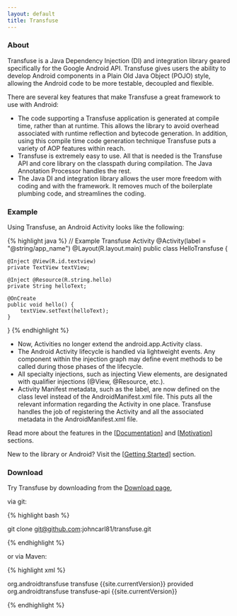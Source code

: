 ```yaml
---
layout: default
title: Transfuse
---
```



### About

Transfuse is a Java Dependency Injection (DI) and integration library geared specifically for the Google Android API.  Transfuse gives users the ability to develop Android components in a Plain Old Java Object (POJO) style, allowing the Android code to be more testable, decoupled and flexible.

There are several key features that make Transfuse a great framework to use with Android:


<ul class="square">
<li>The code supporting a Transfuse application is generated at compile time, rather than at runtime.  This allows the library to avoid overhead associated with runtime reflection and bytecode generation.  In addition, using this compile time code generation technique Transfuse puts a variety of AOP features within reach. </li>
<li>Transfuse is extremely easy to use.  All that is needed is the Transfuse API and core library on the classpath during compilation.  The Java Annotation Processor handles the rest. </li>
<li> The Java DI and integration library allows the user more freedom with coding and with the framework. It removes much of the boilerplate plumbing code, and streamlines the coding.
</li> </ul>

### Example

Using Transfuse, an Android Activity looks like the following:


{% highlight java %}
// Example Transfuse Activity
@Activity(label = "@string/app_name")
@Layout(R.layout.main)
public class HelloTransfuse {

    @Inject @View(R.id.textview)
    private TextView textView;

    @Inject @Resource(R.string.hello)
    private String helloText;

    @OnCreate
    public void hello() {
        textView.setText(helloText);
    }
}
{% endhighlight %}


<ul class="square">

<li>Now, Activities no longer extend the android.app.Activity class.</li>
<li>The Android Activity lifecycle is handled via lightweight events.  Any component within the injection graph may define event methods to be called during those phases of the lifecycle.</li>
<li>All specialty injections, such as injecting View elements, are designated with qualifier injections (@View, @Resource, etc.).</li>
<li>Activity Manifest metadata, such as the label, are now defined on the class level instead of the AndroidManifest.xml file.  This puts all the relevant information regarding the Activity in one place.  Transfuse handles the job of registering the Activity and all the associated metadata in the AndroidManifest.xml file.</li>
</ul>

Read more about the features in the [[Documentation](documentation.html)] and [[Motivation](motivation.html)] sections.

New to the library or Android? Visit the [[Getting Started](getting_started.html)] section.

### Download

Try Transfuse by downloading from the [Download page][1],

via git:

{% highlight bash %}

git clone git@github.com:johncarl81/transfuse.git

{% endhighlight %}

or via Maven:

{% highlight xml %}

<dependency>
    <groupId>org.androidtransfuse</groupId>
    <artifactId>transfuse</artifactId>
    <version>{{site.currentVersion}}</version>
    <scope>provided</scope>
</dependency>
<dependency>
    <groupId>org.androidtransfuse</groupId>
    <artifactId>transfuse-api</artifactId>
    <version>{{site.currentVersion}}</version>
</dependency>

{% endhighlight %}

[1]: https://github.com/johncarl81/transfuse/downloads
